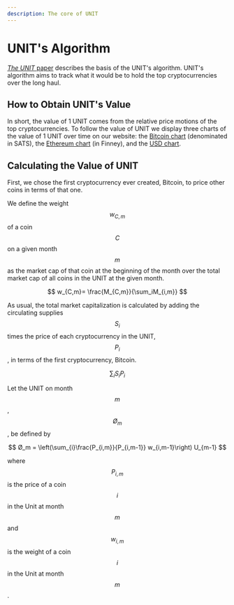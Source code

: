```yaml
---
description: The core of UNIT
---
```


# UNIT's Algorithm

[_The UNIT_ paper](https://github.com/toknowwhy/the-unit-paper/blob/main/the\_unit\_paper.pdf) describes the basis of the UNIT's algorithm. UNIT's algorithm aims to track what it would be to hold the top cryptocurrencies over the long haul.

## How to Obtain UNIT's Value

In short, the value of 1 UNIT comes from the relative price motions of the top cryptocurrencies. To follow the value of UNIT we display three charts of the value of 1 UNIT over time on our website: the [Bitcoin chart](https://app.unitindex.org/unit/btc) (denominated in SATS), the [Ethereum chart](https://app.unitindex.org/unit/ETH) (in Finney), and the [USD chart](https://app.unitindex.org/unit/USD).

## Calculating the Value of UNIT

First, we chose the first cryptocurrency ever created, Bitcoin, to price other coins in terms of that one.

We define the weight $$w_{C, m}$$ of a coin $$C$$ on a given month $$m$$ as the market cap of that coin at the beginning of the month over the total market cap of all coins in the UNIT at the given month.

$$
w_{C,m}= \frac{M_{C,m}}{\sum_iM_{i,m}}
$$

As usual, the total market capitalization is calculated by adding the circulating supplies $$S_i$$ times the price of each cryptocurrency in the UNIT, $$P_{i}$$, in terms of the first cryptocurrency, Bitcoin.

$$
\displaystyle\sum_{i} S_iP_{i}
$$

Let the UNIT on month $$m$$, $$Ø_m$$, be defined by

$$
Ø_m = \left(\sum_{i}\frac{P_{i,m}}{P_{i,m-1}} w_{i,m-1}\right) U_{m-1}
$$

where $$P_{i,m}$$ is the price of a coin $$i$$ in the Unit at month $$m$$ and $$w_{i,m}$$ is the weight of a coin $$i$$ in the Unit at month $$m$$.
